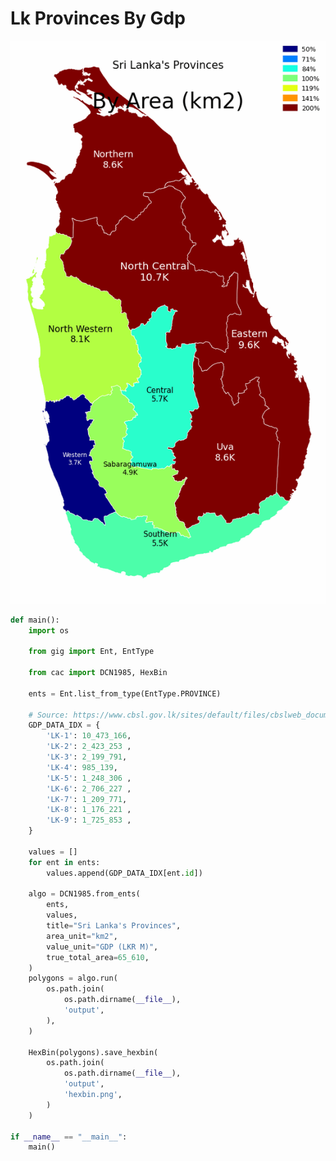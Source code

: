 # Lk Provinces By Gdp

<p  align="center">
    <img src="https://raw.githubusercontent.com/nuuuwan/continuous_area_cartograms/main/examples/lk_provinces_by_gdp/output/animated.gif" alt="alt" />
</p>

```python
def main():
    import os

    from gig import Ent, EntType

    from cac import DCN1985, HexBin

    ents = Ent.list_from_type(EntType.PROVINCE)

    # Source: https://www.cbsl.gov.lk/sites/default/files/cbslweb_documents/press/pr/press_pgdp_2022_e.pdf
    GDP_DATA_IDX = {
        'LK-1': 10_473_166,
        'LK-2': 2_423_253 ,
        'LK-3': 2_199_791,
        'LK-4': 985_139,
        'LK-5': 1_248_306 ,
        'LK-6': 2_706_227 ,
        'LK-7': 1_209_771,
        'LK-8': 1_176_221 ,
        'LK-9': 1_725_853 ,
    }

    values = []
    for ent in ents:
        values.append(GDP_DATA_IDX[ent.id])

    algo = DCN1985.from_ents(
        ents,
        values,
        title="Sri Lanka's Provinces",
        area_unit="km2",
        value_unit="GDP (LKR M)",
        true_total_area=65_610,
    )
    polygons = algo.run(
        os.path.join(
            os.path.dirname(__file__),
            'output',
        ),
    )

    HexBin(polygons).save_hexbin(
        os.path.join(
            os.path.dirname(__file__),
            'output',
            'hexbin.png',
        )
    )

if __name__ == "__main__":
    main()

```
